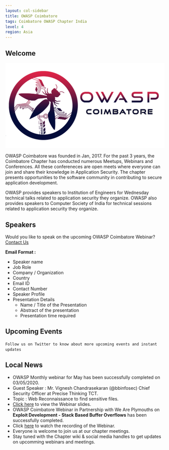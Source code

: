 ```yaml
---
layout: col-sidebar
title: OWASP Coimbatore
tags: Coimbatore OWASP Chapter India
level: 4
region: Asia
---
```


## Welcome

<img src="assets/images/logo/owasp_coimbatore_logo.jpg"/>

OWASP Coimbatore was founded in Jan, 2017. For the past 3 years, the Coimbatore Chapter has conducted numerous Meetups, Webinars and Conferences. All these confereneces are open meets where everyone can join and share their knowledge in Application Security. The chapter presents opportunities to the software community in contributing to secure application development.

OWASP provides speakers to Institution of Engineers for Wednesday technical talks related to application security they organize. OWASP also provides speakers to Computer Society of India for technical sessions related to application security they organize.

## Speakers

Would you like to speak on the upcoming OWASP Coimbatore Webinar? [Contact Us](mailto:adithyanak@owasp.org)

**Email Format :**

- Speaker name
- Job Role
- Company / Organization
- Country
- Email ID
- Contact Number
- Speaker Profile
- Presentation Details
    - Name / Title of the Presentation
    - Abstract of the presentation
    - Presentation time required
    
## Upcoming Events

```Follow us on Twitter to know about more upcoming events and instant updates```

## Local News
- OWASP Monthly webinar for May has been successfully completed on 03/05/2020. 
- Guest Speaker : Mr. Vignesh Chandrasekaran (@bbinfosec) Chief Security Officer at Precise Thinking TCT.
- Topic : Web Reconnaissance to find sensitive files.
- [Click here](https://t.co/bhN59aj0Lo) to view the Webinar slides.
- OWASP Coimbatore Webinar in Partnership with We Are Plymouths on **Exploit Development - Stack Based Buffer Overflows** has been successfully completed.
- Click [here](https://www.youtube.com/watch?v=R9u1D3izvGs) to watch the recording of the Webinar.
- Everyone is welcome to join us at our chapter meetings.
- Stay tuned with the Chapter wiki & social media handles to get updates on upcomming webinars and meetings.


